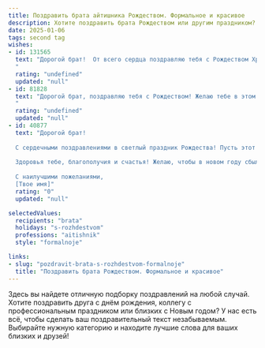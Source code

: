 ```yaml
---
title: Поздравить брата айтишника Рождеством. Формальное и красивое
description: Хотите поздравить брата Рождеством или другим праздником? Наш ИИ создаст незабываемое поздравление, а вы обязательно выделитесь среди других.  
date: 2025-01-06
tags: second tag
wishes:
- id: 131565
  text: "Дорогой брат!  От всего сердца поздравляю тебя с Рождеством Христовым! Желаю тебе в новом году крепкого здоровья, профессиональных успехов в твоей IT-карьере, благополучия и радости в личной жизни. Пусть Рождественская звезда освещает твой путь, указывая на счастье и исполнение всех твоих желаний.  Счастливого Рождества!
  "
  rating: "undefined"
  updated: "null"
- id: 81828
  text: "Дорогой брат, поздравляю тебя с Рождеством! Желаю тебе в этом светлом празднике тепла, семейного уюта и, конечно же, новых интересных проектов в твоей IT-сфере. Пусть наступающий год принесет тебе успех, вдохновение и множество приятных моментов!
  "
  rating: "undefined"
  updated: "null"
- id: 40877
  text: "Дорогой брат!
  
  С сердечными поздравлениями в светлый праздник Рождества! Пусть этот день принесет в твою жизнь тепло и радость, наполнит дом светом и гармонией. Желаю, чтобы профессиональные достижения в сфере Ай-ти были столь же успешными, как и вдохновение, которое ты черпаешь в своей работе. Пусть новые идеи и перспективы открываются перед тобой, а твой талант сияет ярче с каждым днем.
  
  Здоровья тебе, благополучия и счастья! Желаю, чтобы в новом году сбылись все мечты, а каждый миг приносил только позитивные эмоции.
  
  С наилучшими пожеланиями,
  [Твое имя]"
  rating: "0"
  updated: "null"

selectedValues:
  recipients: "brata"
  holidays: "s-rozhdestvom"
  professions: "aitishnik"
  style: "formalnoje"

links:
- slug: "pozdravit-brata-s-rozhdestvom-formalnoje"
  title: "Поздравить брата Рождеством. Формальное и красивое"
---
```


Здесь вы найдете отличную подборку поздравлений на любой случай. 
Хотите поздравить друга с днём рождения, коллегу с профессиональным праздником или близких с Новым годом? У нас есть всё, чтобы сделать ваш поздравительный текст незабываемым. Выбирайте нужную категорию и находите лучшие слова для ваших близких и друзей!
